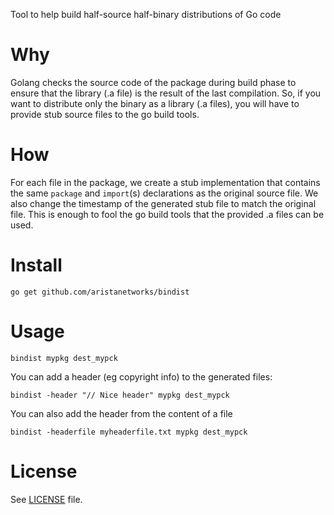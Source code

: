 Tool to help build half-source half-binary distributions of Go code

# Why

Golang checks the source code of the package during build phase to ensure
that the library (.a file) is the result of the last compilation.
So, if you want to distribute only the binary as a library (.a files), you will
have to provide stub source files to the go build tools.

# How

For each file in the package, we create a stub implementation that contains
the same `package` and `import`(s) declarations as the original source file.
We also change the timestamp of the generated stub file to match the original file.
This is enough to fool the go build tools that the provided .a files can be used.

# Install

```
go get github.com/aristanetworks/bindist
```

# Usage

```
bindist mypkg dest_mypck
```

You can add a header (eg copyright info) to the generated files:

```
bindist -header "// Nice header" mypkg dest_mypck
```

You can also add the header from the content of a file

```
bindist -headerfile myheaderfile.txt mypkg dest_mypck
```

# License

See [LICENSE](LICENSE) file.